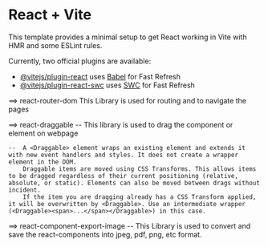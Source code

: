 # React + Vite

This template provides a minimal setup to get React working in Vite with HMR and some ESLint rules.

Currently, two official plugins are available:

- [@vitejs/plugin-react](https://github.com/vitejs/vite-plugin-react/blob/main/packages/plugin-react/README.md) uses [Babel](https://babeljs.io/) for Fast Refresh
- [@vitejs/plugin-react-swc](https://github.com/vitejs/vite-plugin-react-swc) uses [SWC](https://swc.rs/) for Fast Refresh


<!-- Libraries used in this projects -->

==> react-router-dom
    This Library is used for routing and to navigate the pages 


==> react-draggable
    --  This library is used to drag the component or element on webpage

    --  A <Draggable> element wraps an existing element and extends it with new event handlers and styles. It does not create a wrapper element in the DOM.
        Draggable items are moved using CSS Transforms. This allows items to be dragged regardless of their current positioning (relative, absolute, or static). Elements can also be moved between drags without incident.
        If the item you are dragging already has a CSS Transform applied, it will be overwritten by <Draggable>. Use an intermediate wrapper (<Draggable><span>...</span></Draggable>) in this case.


==> react-component-export-image
    --  This Library is used to convert and save the react-components into jpeg, pdf, png, etc format.  